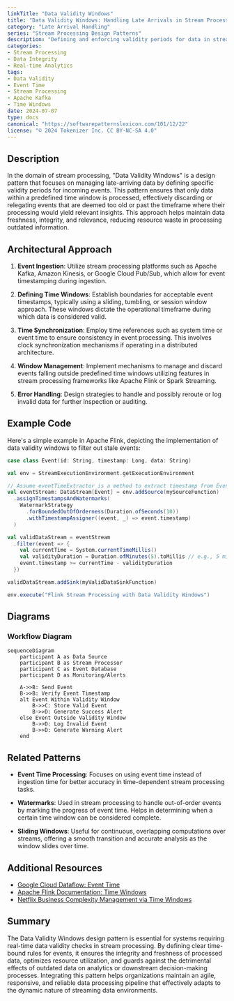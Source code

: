 ```yaml
---
linkTitle: "Data Validity Windows"
title: "Data Validity Windows: Handling Late Arrivals in Stream Processing"
category: "Late Arrival Handling"
series: "Stream Processing Design Patterns"
description: "Defining and enforcing validity periods for data in stream processing to handle late arrivals and prevent processing of stale data."
categories:
- Stream Processing
- Data Integrity
- Real-time Analytics
tags:
- Data Validity
- Event Time
- Stream Processing
- Apache Kafka
- Time Windows
date: 2024-07-07
type: docs
canonical: "https://softwarepatternslexicon.com/101/12/22"
license: "© 2024 Tokenizer Inc. CC BY-NC-SA 4.0"
---
```



## Description

In the domain of stream processing, "Data Validity Windows" is a design pattern that focuses on managing late-arriving data by defining specific validity periods for incoming events. This pattern ensures that only data within a predefined time window is processed, effectively discarding or relegating events that are deemed too old or past the timeframe where their processing would yield relevant insights. This approach helps maintain data freshness, integrity, and relevance, reducing resource waste in processing outdated information.

## Architectural Approach

1. **Event Ingestion**: Utilize stream processing platforms such as Apache Kafka, Amazon Kinesis, or Google Cloud Pub/Sub, which allow for event timestamping during ingestion.

2. **Defining Time Windows**: Establish boundaries for acceptable event timestamps, typically using a sliding, tumbling, or session window approach. These windows dictate the operational timeframe during which data is considered valid.

3. **Time Synchronization**: Employ time references such as system time or event time to ensure consistency in event processing. This involves clock synchronization mechanisms if operating in a distributed architecture.

4. **Window Management**: Implement mechanisms to manage and discard events falling outside predefined time windows utilizing features in stream processing frameworks like Apache Flink or Spark Streaming.

5. **Error Handling**: Design strategies to handle and possibly reroute or log invalid data for further inspection or auditing.

## Example Code

Here's a simple example in Apache Flink, depicting the implementation of data validity windows to filter out stale events:

```scala
case class Event(id: String, timestamp: Long, data: String)

val env = StreamExecutionEnvironment.getExecutionEnvironment

// Assume eventTimeExtractor is a method to extract timestamp from Event
val eventStream: DataStream[Event] = env.addSource(mySourceFunction)
  .assignTimestampsAndWatermarks(
    WatermarkStrategy
      .forBoundedOutOfOrderness(Duration.ofSeconds(10))
      .withTimestampAssigner((event, _) => event.timestamp)
  )

val validDataStream = eventStream
  .filter(event => {
    val currentTime = System.currentTimeMillis()
    val validityDuration = Duration.ofMinutes(5).toMillis // e.g., 5 minutes validity period
    event.timestamp >= currentTime - validityDuration
  })

validDataStream.addSink(myValidDataSinkFunction)

env.execute("Flink Stream Processing with Data Validity Windows")
```

## Diagrams

### Workflow Diagram

```mermaid
sequenceDiagram
    participant A as Data Source
    participant B as Stream Processor
    participant C as Event Database
    participant D as Monitoring/Alerts

    A->>B: Send Event
    B->>B: Verify Event Timestamp
    alt Event Within Validity Window
        B->>C: Store Valid Event
        B->>D: Generate Success Alert
    else Event Outside Validity Window
        B->>D: Log Invalid Event
        B->>D: Generate Warning Alert
    end
```

## Related Patterns

- **Event Time Processing**: Focuses on using event time instead of ingestion time for better accuracy in time-dependent stream processing tasks.
  
- **Watermarks**: Used in stream processing to handle out-of-order events by marking the progress of event time. Helps in determining when a certain time window can be considered complete.

- **Sliding Windows**: Useful for continuous, overlapping computations over streams, offering a smooth transition and accurate analysis as the window slides over time.

## Additional Resources

- [Google Cloud Dataflow: Event Time](https://cloud.google.com/dataflow/docs)
- [Apache Flink Documentation: Time Windows](https://nightlies.apache.org/flink/flink-docs-stable/docs/dev/datastream/operators/windows/)
- [Netflix Business Complexity Management via Time Windows](https://medium.com/netflix-techblog)

## Summary

The Data Validity Windows design pattern is essential for systems requiring real-time data validity checks in stream processing. By defining clear time-bound rules for events, it ensures the integrity and freshness of processed data, optimizes resource utilization, and guards against the detrimental effects of outdated data on analytics or downstream decision-making processes. Integrating this pattern helps organizations maintain an agile, responsive, and reliable data processing pipeline that effectively adapts to the dynamic nature of streaming data environments.
